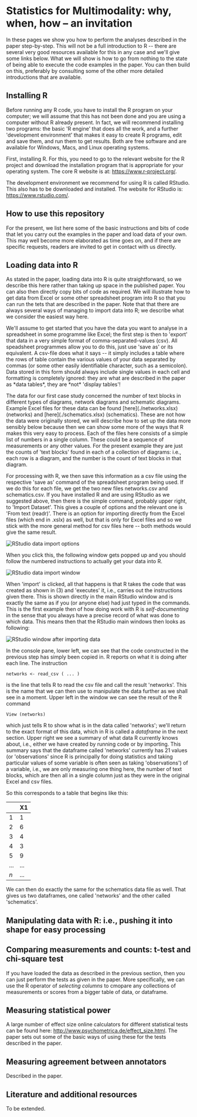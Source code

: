 # Statistics for Multimodality: why, when, how – an invitation

In these pages we show you how to perform the analyses described in the paper step-by-step. This will not be a full introduction to R -- there are several very good resources available for this in any case and we'll give some links below. What we will show is how to go from nothing to the state of being able to execute the code examples in the paper. You can then build on this, preferably by consulting some of the other more detailed introductions that are available.

## Installing R

Before running any R code, you have to install the R program on your computer; we will assume that this has not been done and you are using a computer without R already present. In fact, we will recommend installing two programs: the basic 'R engine' that does all the work, and a further 'development environment' that makes it easy to create R programs, edit and save them, and run them to get results. Both are free software and are available for Windows, Macs, and Linux operating systems. 

First, installing R. For this, you need to go to the relevant website for the R project and download the installation program that is appropriate for your operating system. The core R website is at: https://www.r-project.org/. 

The development environment we recommend for using R is called RStudio. This also has to be downloaded and installed. The website for RStudio is: https://www.rstudio.com/. 

## How to use this repository
For the present, we list here some of the basic instructions and bits of code that let you carry out the examples in the paper and load data of your own. This may well become more elaborated as time goes on, and if there are specific requests, readers are invited to get in contact with us directly.

## Loading data into R
As stated in the paper, loading data into R is quite straightforward, so we describe this here rather than taking up space in the published paper. You can also then directly copy bits of code as required. We will illustrate how to get data from Excel or some other spreadsheet program into R so that you can run the tets that are described in the paper. Note that that there are always several ways of managing to import data into R; we describe what we consider the easiest way here.

<p>We'll assume to get started that you have the data you want to analyse in a spreadsheet in some programme like Excel; the first step is then to 'export' that data in a very simple format of comma-separated-values (csv). All speadsheet programmes allow you to do this, just use 'save as' or its equivalent. A csv-file does what it says -- it simply includes a table where the rows of table contain the various values of your data separated by commas (or some other easily identifiable character, such as a semicolon). Data stored in this form should always include single values in each cell and formatting is completely ignored: they are what are described in the paper as *data tables*, they are *not* 'display tables'!
  
<p>The data for our first case study concerned the number of text blocks in different types of diagrams, network diagrams and schematic diagrams. Example Excel files for these data can be found 
[here](./networks.xlsx) (networks) 
and [here](./schematics.xlsx) (schematics). These are not how the data were originally stored, we will describe how to set up the data more sensibly below because then we can show some more of the ways that R makes this very easy to process. Each of the files here consists of a simple list of numbers in a single column. These could be a sequence of measurements or any other values. For the present example they are just the counts of 'text blocks' found in each of a collection of diagrams: i.e., each row is a diagram, and the number is the count of text blocks in that diagram.

<p>For processing with R, we then save this information as a csv file using the respective 'save as' command of the spreadsheet program being used. If we do this for each file, we get the two new files networks.csv and schematics.csv. 
If you have installed R and are using RStudio as we suggested above, then there is the simple command, probably upper right, to 'Import Dataset'. This gives a couple of options and the relevant one is 'From text (readr)'. There is an option for importing directly from the Excel files (which end in .xslx) as well, but that is only for Excel files and so we stick with the more general method for csv files here -- both methods would give the same result.

![RStudio data import options](R-import-menu.png)

When you click this, the following window gets popped up and you should follow the numbered instructions to actually get your data into R.

![RStudio data import window](R-importing-data.png)

When 'import' is clicked, all that happens is that R takes the code that was created as shown in (3) and 'executes' it, i.e., carries out the instructions given there. This is shown directly in the main RStudio window and is exactly the same as if you (or anyone else) had just typed in the commands. This is the first example then of how doing work with R is *self-documenting* in the sense that you always have a precise record of what was done to which data. This means then that the RStudio main windows then looks as following:

![RStudio window after importing data](R-import-results.png)

In the console pane, lower left, we can see that the code constructed in the previous
step has simply been copied in. R reports on what it is doing after each line. The
instruction

```networks <- read_csv ( ... )```

is the line that tells R to read the csv file and call the result 'networks'. This is
the name that we can then use to manipulate the data further as we shall see in a moment. Upper left
in the window we can see the result of the R command

```View (networks)```

which just tells R to show what is in the data called 'networks'; we'll return to the exact format of this
data, which in R is called a *dataframe* in the next section. Upper right we see a summary
of what data R currently knows about, i.e., either we have created by running code or
by importing. This summary says that the dataframe called 'networks' currently has
21 values (or 'observations' since R is principally for doing statistics and taking particular values of
some variable is often seen as taking 'observations') of a variable, i.e., we are only measuring one thing here, the number of text blocks, which are then all in a single column just as they were in the original Excel and csv files.

So this corresponds to a table that begins like this:

 |   |  X1 |
 ----- | --- |
1 | 1 |
2 | 6  |
3 | 4 |
4 | 3 |
5 | 9 |
... | ... |
*n* | ... |

We can then do exactly the same for the schematics data file as well. That gives
us two dataframes, one called 'networks' and the other called 'schematics'.



## Manipulating data with R: i.e., pushing it into shape for easy processing

## Comparing measurements and counts: t-test and chi-square test

If you have loaded the data as described in the previous section, then you can just perform the tests as given in the paper. More specifically, we can use the R operator of *selecting columns* to cmopare any collections of measurements or scores from a bigger table of data, or dataframe. 

## Measuring statistical power

A large number of effect size online calculators for different statistical tests can be found here: http://www.psychometrica.de/effect_size.html. The paper sets out some of the basic ways of using these for the tests described in the paper.

## Measuring agreement between annotators
Described in the paper.

## Literature and additional resources
To be extended.
